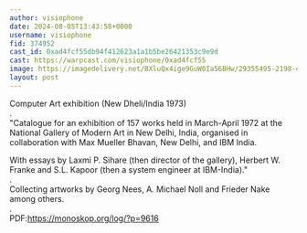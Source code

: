 ```yaml
---
author: visiophone
date: 2024-08-05T13:43:58+0000
username: visiophone
fid: 374952
cast_id: 0xad4fcf55db94f412623a1a1b5be26421353c9e9d
cast: https://warpcast.com/visiophone/0xad4fcf55
image: https://imagedelivery.net/BXluQx4ige9GuW0Ia56BHw/29355495-2198-4d91-5bb4-d557635d9900/original
layout: post
---
```

Computer Art exhibition (New Dheli/India 1973)  
 .  
"Catalogue for an exhibition of 157 works held in March-April 1972 at the National Gallery of Modern Art in New Delhi, India, organised in collaboration with Max Mueller Bhavan, New Delhi, and IBM India.  
  
With essays by Laxmi P. Sihare (then director of the gallery), Herbert W. Franke and S.L. Kapoor (then a system engineer at IBM-India)."  
.  
Collecting artworks by Georg Nees, A. Michael Noll and Frieder Nake among others.  
.  
PDF:https://monoskop.org/log/?p=9616  

<img src='https://imagedelivery.net/BXluQx4ige9GuW0Ia56BHw/29355495-2198-4d91-5bb4-d557635d9900/original' alt='' referrerpolicy='no-referrer'/>
<img src='https://imagedelivery.net/BXluQx4ige9GuW0Ia56BHw/da57d599-cbe1-4ec0-9c08-0e958698e800/original' alt='' referrerpolicy='no-referrer'/>